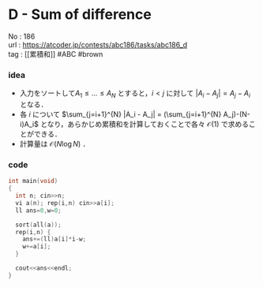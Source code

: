 # D - Sum of difference

No	: 186  
url	: https://atcoder.jp/contests/abc186/tasks/abc186_d  
tag	: [[累積和]]  #ABC #brown

### idea
- 入力をソートして$A_1 \le \ldots \le A_N$ とすると，$i<j$ に対して $|A_i-A_j|=A_j-A_i$ となる．
- 各 $i$ について $\sum_{j=i+1}^{N} |A_i - A_j| = (\sum_{j=i+1}^{N} A_j)-(N-i)A_i$ となり，あらかじめ累積和を計算しておくことで各々 $\mathcal{O}(1)$ で求めることができる．
- 計算量は $\mathcal{O}(N \log N)$ ．

### code
```cpp
int	main(void)
{
  int n; cin>>n;
  vi a(n); rep(i,n) cin>>a[i];
  ll ans=0,w=0;

  sort(all(a));
  rep(i,n) {
    ans+=(ll)a[i]*i-w;
    w+=a[i];
  }

  cout<<ans<<endl;
}
```